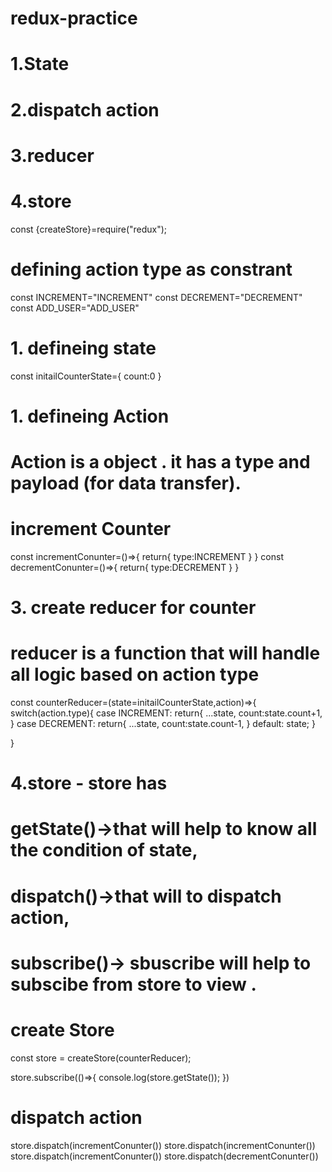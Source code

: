 

# redux-practice
# 1.State 
# 2.dispatch action
# 3.reducer
# 4.store 

const {createStore}=require("redux");

# defining action type as constrant
const INCREMENT="INCREMENT"
const DECREMENT="DECREMENT"
const ADD_USER="ADD_USER"

# 1. defineing state 
const initailCounterState={
    count:0
}

# 1. defineing Action 
# Action is a object . it has a type  and payload (for data transfer).

# increment Counter
const incrementConunter=()=>{
    return{
        type:INCREMENT
    }
}
const decrementConunter=()=>{
    return{
        type:DECREMENT
    }
}

# 3. create reducer for counter
# reducer is a function that will handle all logic based on action type 
const counterReducer=(state=initailCounterState,action)=>{
    switch(action.type){
        case INCREMENT:
            return{
                ...state,
                count:state.count+1,
            }
        case DECREMENT:
            return{
                ...state,
                count:state.count-1,
            }
        default:
            state;
    }

}


# 4.store - store has 
#          getState()->that will help to know all the condition of state,
#         dispatch()->that will to dispatch action,
#         subscribe()-> sbuscribe will help to subscibe from store to view .

# create Store
const store = createStore(counterReducer);

store.subscribe(()=>{
    console.log(store.getState());
})

# dispatch action
store.dispatch(incrementConunter())
store.dispatch(incrementConunter())
store.dispatch(incrementConunter())
store.dispatch(decrementConunter())
